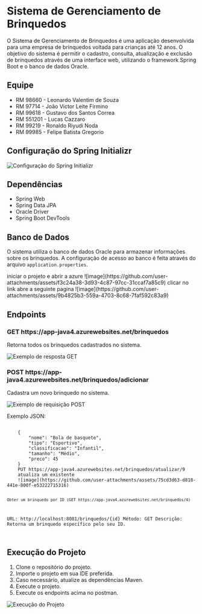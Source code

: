 
<div class="container">
    <h1>Sistema de Gerenciamento de Brinquedos</h1>
    <p>O Sistema de Gerenciamento de Brinquedos é uma aplicação desenvolvida para uma empresa de brinquedos voltada para crianças até 12 anos. O objetivo do sistema é permitir o cadastro, consulta, atualização e exclusão de brinquedos através de uma interface web, utilizando o framework Spring Boot e o banco de dados Oracle.</p>

<h2>Equipe</h2>
<ul>
    <li>RM 98660 - Leonardo Valentim de Souza</li>
    <li>RM 97714 - João Victor Leite Firmino</li>
    <li>RM 99618 - Gustavo dos Santos Correa</li>
    <li>RM 551201 - Lucas Cazzaro</li>
    <li>RM 99219 - Ronaldo Riyudi Noda</li>
    <li>RM 99985 - Felipe Batista Gregorio</li>
</ul>

<h2>Configuração do Spring Initializr</h2>
<img src="https://github.com/gustavo-specxx/javaCheckpoint2/assets/117688531/cb2aa541-53ec-4fac-b49c-740fc8b9d72c.png" alt="Configuração do Spring Initializr">

<h2>Dependências</h2>
<ul>
    <li>Spring Web</li>
    <li>Spring Data JPA</li>
    <li>Oracle Driver</li>
    <li>Spring Boot DevTools</li>
</ul>

<h2>Banco de Dados</h2>
<p>O sistema utiliza o banco de dados Oracle para armazenar informações sobre os brinquedos. A configuração de acesso ao banco é feita através do arquivo <code>application.properties</code>.</p>
iniciar o projeto e abrir a azure
![image](https://github.com/user-attachments/assets/f3c24a38-3d93-4c87-97cc-31ccaf7a85c9)
clicar no link
abre a seguinte pagina
![image](https://github.com/user-attachments/assets/9b4825b3-559a-4703-8c68-7faf592c83a9)


<h2>Endpoints</h2>
<h3>GET https://app-java4.azurewebsites.net/brinquedos </h3>
<p>Retorna todos os brinquedos cadastrados no sistema.</p>
<img src="![image](https://github.com/user-attachments/assets/c4fc19d1-6661-4aa5-b150-bcfdc7da6bab)
" alt="Exemplo de resposta GET">

<h3>POST https://app-java4.azurewebsites.net/brinquedos/adicionar</h3>
<p>Cadastra um novo brinquedo no sistema.</p>
<img src=![image](https://github.com/user-attachments/assets/64eb057d-dfb9-47f2-8764-aca0631486c1)
alt="Exemplo de requisição POST">
<p>Exemplo JSON:</p>
<code>
    {
        "nome": "Bola de basquete",
        "tipo": "Esportivo",
        "classificacao": "Infantil",
        "tamanho": "Médio",
        "preco": 45
    }
    PUT https://app-java4.azurewebsites.net/brinquedos/atualizar/9
    atualiza um existente
    ![image](https://github.com/user-attachments/assets/75cd3d63-d818-441e-800f-e53222715316)

    Obter um brinquedo por ID (GET https://app-java4.azurewebsites.net/brinquedos/4)

URL: http://localhost:8081/brinquedos/{id}
Método: GET
Descrição: Retorna um brinquedo específico pelo seu ID.

</code>

<h2>Execução do Projeto</h2>
<ol>
    <li>Clone o repositório do projeto.</li>
    <li>Importe o projeto em sua IDE preferida.</li>
    <li>Caso necessário, atualize as dependências Maven.</li>
    <li>Execute o projeto.</li>
    <li>Execute os endpoints acima no postman.</li>
</ol>
<img src="https://github.com/gustavo-specxx/javaCheckpoint2/assets/117688531/21b34f16-0a26-480e-8fbd-810f5939d67e.png" alt="Execução do Projeto">
</div>
</body>
</html>
